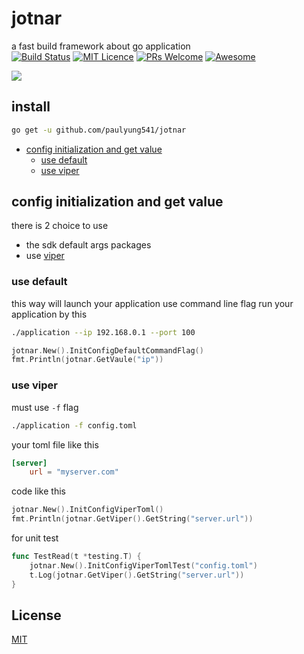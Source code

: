 # jotnar
a fast build framework about go application<br>
[![Build Status](https://travis-ci.org/jmoiron/sqlx.svg?branch=master)](https://travis-ci.org/jmoiron/sqlx)
[![MIT Licence](https://badges.frapsoft.com/os/mit/mit.png?v=103)](https://opensource.org/licenses/mit-license.php)
[![PRs Welcome](https://img.shields.io/badge/PRs-welcome-brightgreen.svg?style=flat-square)](http://makeapullrequest.com)
[![Awesome](https://cdn.rawgit.com/sindresorhus/awesome/d7305f38d29fed78fa85652e3a63e154dd8e8829/media/badge.svg)](https://github.com/sindresorhus/awesome)

![](https://github.com/paulyung541/jotnar/blob/master/gopher_head.png)

## install
```sh
go get -u github.com/paulyung541/jotnar
```

* [config initialization and get value](https://github.com/paulyung541/jotnar#config-initialization-and-get-value)
  * [use default](https://github.com/paulyung541/jotnar#use-default)
  * [use viper](https://github.com/paulyung541/jotnar#use-viper)

## config initialization and get value
there is 2 choice to use<br>
* the sdk default args packages
* use [viper](https://github.com/spf13/viper)

### use default
this way will launch your application use command line flag
run your application by this
```sh
./application --ip 192.168.0.1 --port 100
```

```go
jotnar.New().InitConfigDefaultCommandFlag()
fmt.Println(jotnar.GetVaule("ip"))
```

### use viper
must use `-f` flag
```sh
./application -f config.toml
```

your toml file like this
```toml
[server]
    url = "myserver.com"
```

code like this
```go
jotnar.New().InitConfigViperToml()
fmt.Println(jotnar.GetViper().GetString("server.url"))
```

for unit test
```go
func TestRead(t *testing.T) {
	jotnar.New().InitConfigViperTomlTest("config.toml")
	t.Log(jotnar.GetViper().GetString("server.url"))
}
```

## License
[MIT](https://github.com/paulyung541/jotnar/blob/master/LICENSE)